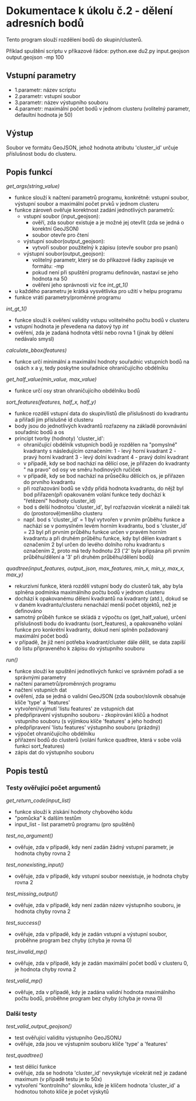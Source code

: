 # Dokumentace k úkolu č.2  - dělení adresních bodů

Tento program slouží rozdělení bodů do skupin/clusterů.

Příklad spuštění scriptu v příkazové řádce:
python.exe  du2.py  input.geojson  output.geojson  -mp 100


## Vstupní parametry
  * 1.parametr: název scriptu
  * 2.parametr: vstupní soubor
  * 3.parametr: název výstupního souboru
  * 4.parametr: maximální počet bodů v jednom clusteru (volitelný parametr, defaultní hodnota je 50)


## Výstup
Soubor ve formátu GeoJSON, jehož hodnota atributu 'cluster_id' určuje příslušnost bodu do clusteru.


## Popis funkcí

*get_args(string_value)*
 * funkce slouží k načtení parametrů programu, konkrétně: vstupní soubor, výstupní soubor a maximální počet prvků
    v jednom clusteru
 * funkce zároveň ověřuje korektnost zadání jednotlivých parametrů:
   - vstupní soubor (input_geojson):
     - ověří, zda soubor existuje a je možné jej otevřít (zda se jedná o korektní GeoJSON)
     - soubor otevře pro čtení
   - výstupní soubor(output_geojson):
     - vytvoří soubor použitelný k zápisu (otevře soubor pro psaní)
   - výstupní soubor(output_geojson):
     - volitelný parametr, který se do příkazové řádky zapisuje ve formátu: -mp <hodnota>
     - pokud není při spuštění programu definován, nastaví se jeho hodnota na 50
     - ověření jeho správnosti viz fce *int_gt_1()*
 * u každého parametru je krátká vysvětlivka pro užití v helpu programu
 * funkce vrátí parametry/proměnné programu


*int_gt_1()*
 * funkce slouží k ověření validity vstupu volitelného počtu bodů v clusteru
 * vstupní hodnota je převedena na datový typ *int*
 * ověření, zda je zadaná hodnota větší nebo rovna 1 (jinak by dělení nedávalo smysl)


*calculate_bbox(features)*
 * funkce určí minimální a maximální hodnoty souřadnic vstupních bodů na osách x a y, tedy poskytne souřadnice
 ohraničujícího obdélníku
 
 
*get_half_value(min_value, max_value)*
 * funkce určí osy stran ohraničujícího obdélníku bodů


*sort_features(features, half_x, half_y)*
 * funkce rozdělí vstupní data do skupin/listů dle příslušnosti do kvadrantu a přiřadí jim příslušné id clusteru
 * body jsou do jednotlivých kvadrantů rozřazeny na základě porovnávání souřadnic bodů a os
 * principt tvorby (hodnoty) 'cluster_id':
   - ohraničující obdélník vstupních bodů je rozdělen na "pomyslné" kvadranty s následujícím označením:
	 1 - levý horní kvadrant
	 2 - pravý horní kvadrant
	 3 - levý dolní kvadrant
	 4 - pravý dolní kvadrant
   - v případě, kdy se bod nachází na dělící ose, je přiřazen do kvadranty " na pravo" od osy ve směru hodinových
   ručiček
   - v případě, kdy se bod nachází na průsečíku dělících os, je přiřazen do prvního kvadrantu
   - při rozřazování bodů se vždy přidá hodnota kvadrantu, do nějž byl bod přiřazen(při opakovaném volání funkce tedy
     dochází k "řetězení" hodnoty cluster_id)
   - bod s delší hodnotou 'cluster_id', byl rozřazován vícekrát a náleží tak do (prostorově)menšího clusteru
   - např. bod s 'cluster_id' = 1 byl vytvořen v prvním průběhu funkce a nachází se v pomyslném levém horním kvadrantu,
   bod s 'cluster_id' = 23 byl při prvním průběhu funkce určen v pravém horním kvadrantu a při druhém průběhu funkce,
   kdy byl dělen kvadrant s označením 2 byl určen do levého dolního rohu kvadrantu s označením 2, proto má tedy 
   hodnotu 23 ('2' byla připsána při prvním průběhu/dělení a '3' při druhém průběhu/dělení bodů)


*quadtree(input_features, output_json, max_features, min_x, min_y, max_x, max_y)*
 * rekurzivní funkce, která rozdělí vstupní body do clusterů tak, aby byla splněna podmínka maximálního počtu bodů v 
 jednom clusteru
 * dochází k opakovanému dělení kvadrantů na kvadranty (atd.), dokud se v daném kvadrantu/clusteru nenachází menší počet
  objektů, než je definováno
 * samotný průběh funkce se skládá z výpočtu os (get_half_value), určení příslušnosti bodu do kvadrantu (sort_features),
  a opakovaného volání funkce pro konkrétní kvadranty, dokud není splněn požadovaný maximální počet bodů
 * v případě, že již není potřeba kvadrant/cluster dále dělit, se data zapíší do listu připraveného k zápisu
  do výstupního souboru

*run()*
 * funkce slouží ke spuštění jednotlivých funkcí ve správném pořadí a se správnými parametry
 * načtení parametrů/proměnných programu
 * načtení vstupních dat
 * ověření, zda se jedná o validní GeoJSON (zda soubor/slovník obsahuje klíče 'type' a 'features'
 * vytvoření/vyjmutí 'listu features' ze vstupních dat
 * předpřipravení výstupního souboru - zkopírování klíčů a hodnot vstupního souboru (s výjimkou klíče 'features' a jeho hodnot)
 * předpřipravení 'listu features' výstupního souboru (prázdný)
 * výpočet ohraničujícího obdélníku
 * přiřazení bodů do clusterů (volání funkce quadtree, která v sobe volá funkci sort_features)
 * zápis dat do výstupního souboru

## Popis testů

### Testy ověřující počet argumentů

*get_return_code(input_list)*
 * funkce slouží k získání hodnoty chybového kódu 
 * "pomůcka" k dalším testům
 * input_list - list parametrů programu (pro spuštění)

*test_no_argument()*
 * ověřuje, zda v případě, kdy není zadán žádný vstupní parametr, je hodnota chyby rovna 2

*test_nonexisting_input()*
 * ověřuje, zda v případě, kdy vstupní soubor neexistuje, je hodnota chyby rovna 2

*test_missing_output()*
 * ověřuje, zda v případě, kdy není zadán název výstupního souboru, je hodnota chyby rovna 2

*test_success()*
 * ověřuje, zda v případě, kdy je zadán vstupní a výstupní soubor, proběhne program bez chyby (chyba je rovna 0)

*test_invalid_mp()*
 * ověřuje, zda v případě, kdy je zadán maximální počet bodů v clusteru 0, je hodnota chyby rovna 2

*test_valid_mp()*
 * ověřuje, zda v případě, kdy je zadána validní hodnota maximálního počtu bodů, proběhne program bez chyby (chyba je rovna 0)

### Další testy

*test_valid_output_geojson()*
 * test ověřující validitu výstupního GeoJSONU
 * ověřuje, zda jsou ve výstupním souboru klíče 'type' a 'features'
 

*test_quadtree()*
 * test dělící funkce
 * ověřuje, zda se hodnota 'cluster_id' nevyskytuje vícekrát než je zadané maximum (v případě testu je to 50x)
 * vytvoření "kontrolního" slovníku, kde je klíčem hodnota 'cluster_id' a hodnotou tohoto klíče je počet výskytů






 

